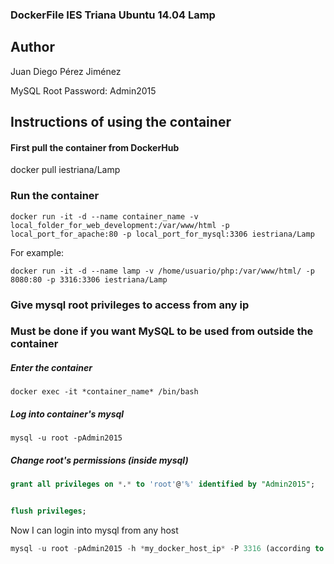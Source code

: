 
### DockerFile IES Triana Ubuntu 14.04 Lamp

## Author

Juan Diego Pérez Jiménez


MySQL Root Password: Admin2015

## Instructions of using the container

#### First pull the container from DockerHub

docker pull iestriana/Lamp

### Run the container

```shell
docker run -it -d --name container_name -v local_folder_for_web_development:/var/www/html -p local_port_for_apache:80 -p local_port_for_mysql:3306 iestriana/Lamp
```

For example:
```shell
docker run -it -d --name lamp -v /home/usuario/php:/var/www/html/ -p 8080:80 -p 3316:3306 iestriana/Lamp
```

### Give mysql root privileges to access from any ip
### Must be done if you want MySQL to be used from outside the container

##### Enter the container

```
docker exec -it *container_name* /bin/bash
```

##### Log into container's mysql
```shell
mysql -u root -pAdmin2015
```

##### Change root's permissions (inside mysql)

```sql
grant all privileges on *.* to 'root'@'%' identified by "Admin2015";


flush privileges;
```

Now I can login into mysql from any host

```sql
mysql -u root -pAdmin2015 -h *my_docker_host_ip* -P 3316 (according to the example)
```
